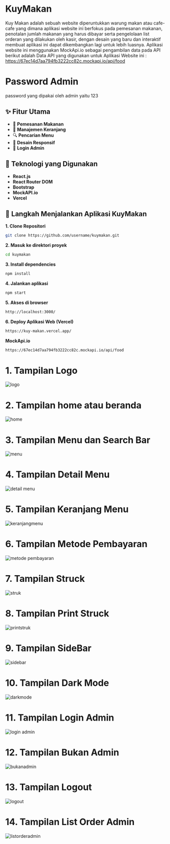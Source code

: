 # KuyMakan
Kuy Makan adalah sebuah website diperuntukkan warung makan atau cafe-cafe yang dimana aplikasi website ini berfokus pada pemesanan makanan, penotalan jumlah makanan yang harus dibayar serta pengelolaan list orderan yang dilakukan oleh kasir, dengan desain yang baru dan interaktif membuat aplikasi ini dapat dikembangkan lagi untuk lebih luasnya. Aplikasi website ini menggunakan MockApi.io sebagai pengambilan data pada API berikut adalah Data API yang digunakan untuk Aplikasi Website ini : https://67ec14d7aa794fb3222cc82c.mockapi.io/api/food 

# Password Admin
password yang dipakai oleh admin yaitu 123



## ✨ Fitur Utama

- 🧾 **Pemesanan Makanan**
- 🛒 **Manajemen Keranjang**
- 🔍 **Pencarian Menu**
- 📱 **Desain Responsif** 
- 🔐 **Login Admin** 



## 📌 Teknologi yang Digunakan

- **React.js**
- **React Router DOM**
- **Bootstrap**
- **MockAPI.io**
- **Vercel**

  
 ## 🚀 Langkah Menjalankan Aplikasi KuyMakan

 **1. Clone Repositori**
```bash
git clone https://github.com/username/kuymakan.git
```

**2. Masuk ke direktori proyek**
```bash
cd kuymakan
```

**3. Install dependencies**
```bash
npm install
```

**4. Jalankan aplikasi**
```bash
npm start
```

**5. Akses di browser**
```bash
http://localhost:3000/
```

**6. Deploy Aplikasi Web (Vercel)**
```bash
https://kuy-makan.vercel.app/
```

**MockApi.io**
```bash
https://67ec14d7aa794fb3222cc82c.mockapi.io/api/food 
```


# 1. Tampilan Logo
![logo](https://github.com/user-attachments/assets/61eb19bc-062f-4b9a-9bc5-9fe135f47d70)



# 2. Tampilan home atau beranda
![home](https://github.com/user-attachments/assets/696f7133-bdc3-4abe-9cab-d1cecfdcb2ce)


# 3. Tampilan Menu dan Search Bar
![menu](https://github.com/user-attachments/assets/d1360ea9-a638-496a-b8a1-2e8bb3065c8f)



# 4. Tampilan Detail Menu
![detail menu](https://github.com/user-attachments/assets/e8e11a03-c271-4223-aa26-c3b2a35df4b4)



# 5. Tampilan Keranjang Menu
![keranjangmenu](https://github.com/user-attachments/assets/448b9987-ecbf-4204-87ff-f141fcdc2933)



# 6. Tampilan Metode Pembayaran
![metode pembayaran](https://github.com/user-attachments/assets/2ae92ec5-26bf-47d0-b7e3-842c801e80dc)



# 7. Tampilan Struck
![struk](https://github.com/user-attachments/assets/bd65799b-f1a4-4ca9-8880-dd3d5390b026)




# 8. Tampilan Print Struck
![printstruk](https://github.com/user-attachments/assets/6bb87d45-9203-4592-b260-ba9e26457a3c)



# 9. Tampilan SideBar
![sidebar](https://github.com/user-attachments/assets/8c4a97d8-3157-4bcc-bf39-3aba4fef3d17)




# 10. Tampilan Dark Mode
![darkmode](https://github.com/user-attachments/assets/5389f35c-d698-47a5-a764-3d021df22132)




# 11. Tampilan Login Admin
![login admin](https://github.com/user-attachments/assets/536d897b-93cb-431f-8014-a05b118752d5)




# 12. Tampilan Bukan Admin
![bukanadmin](https://github.com/user-attachments/assets/73e5eca1-049b-451a-bd05-19f0161e43a5)



# 13. Tampilan Logout
![logout](https://github.com/user-attachments/assets/d0fae97c-8799-49d2-8126-d319cd4c7961)



# 14. Tampilan List Order Admin
![listorderadmin](https://github.com/user-attachments/assets/493c84c3-bead-4d05-be61-f6d72fb10308)

